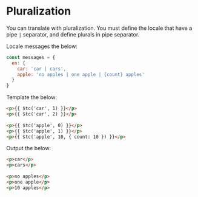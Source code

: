 # Pluralization

You can translate with pluralization. You must define the locale that have a
pipe `|` separator, and define plurals in pipe separator.

Locale messages the below:
    
```js    
const messages = {
  en: {
    car: 'car | cars',
    apple: 'no apples | one apple | {count} apples'
  }
}
```

Template the below:

```html 
<p>{{ $tc('car', 1) }}</p>
<p>{{ $tc('car', 2) }}</p>
    
<p>{{ $tc('apple', 0) }}</p>
<p>{{ $tc('apple', 1) }}</p>
<p>{{ $tc('apple', 10, { count: 10 }) }}</p>
```

Output the below:

```html 
<p>car</p>
<p>cars</p>
    
<p>no apples</p>
<p>one apple</p>
<p>10 apples</p>
```    
